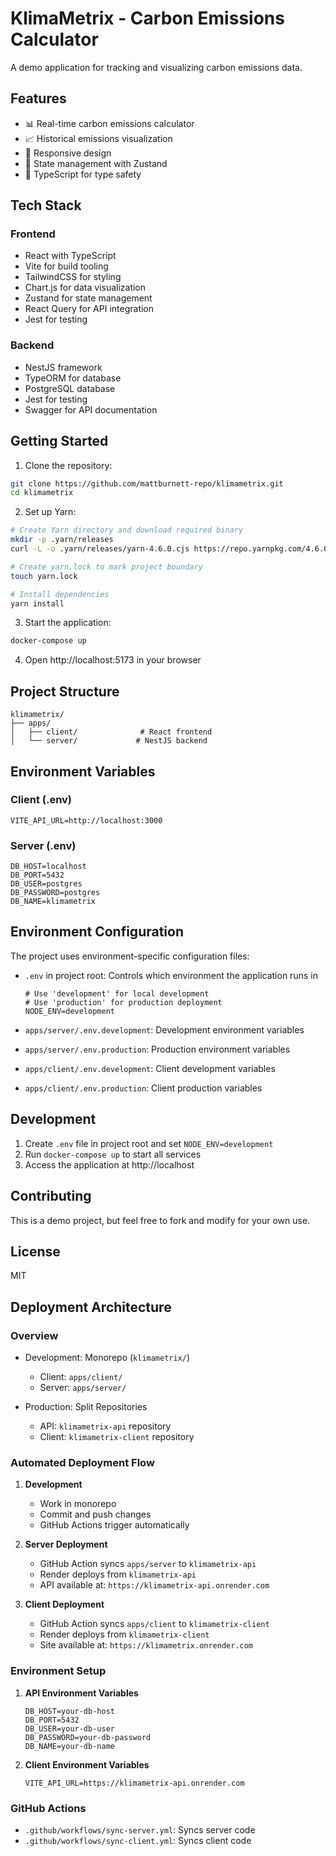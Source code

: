 # KlimaMetrix - Carbon Emissions Calculator

A demo application for tracking and visualizing carbon emissions data.

## Features

- 📊 Real-time carbon emissions calculator
- 📈 Historical emissions visualization
- 📱 Responsive design
- 🔄 State management with Zustand
- 📝 TypeScript for type safety

## Tech Stack

### Frontend
- React with TypeScript
- Vite for build tooling
- TailwindCSS for styling
- Chart.js for data visualization
- Zustand for state management
- React Query for API integration
- Jest for testing

### Backend
- NestJS framework
- TypeORM for database
- PostgreSQL database
- Jest for testing
- Swagger for API documentation

## Getting Started

1. Clone the repository:
```bash
git clone https://github.com/mattburnett-repo/klimametrix.git
cd klimametrix
```

2. Set up Yarn:
```bash
# Create Yarn directory and download required binary
mkdir -p .yarn/releases
curl -L -o .yarn/releases/yarn-4.6.0.cjs https://repo.yarnpkg.com/4.6.0/packages/yarnpkg-cli/bin/yarn.js

# Create yarn.lock to mark project boundary
touch yarn.lock

# Install dependencies
yarn install
```

3. Start the application:
```bash
docker-compose up
```

4. Open http://localhost:5173 in your browser

## Project Structure

```
klimametrix/
├── apps/
│   ├── client/              # React frontend
│   └── server/             # NestJS backend
```

## Environment Variables

### Client (.env)
```
VITE_API_URL=http://localhost:3000
```

### Server (.env)
```
DB_HOST=localhost
DB_PORT=5432
DB_USER=postgres
DB_PASSWORD=postgres
DB_NAME=klimametrix
```

## Environment Configuration

The project uses environment-specific configuration files:

- `.env` in project root: Controls which environment the application runs in
  ```env
  # Use 'development' for local development
  # Use 'production' for production deployment
  NODE_ENV=development
  ```

- `apps/server/.env.development`: Development environment variables
- `apps/server/.env.production`: Production environment variables
- `apps/client/.env.development`: Client development variables
- `apps/client/.env.production`: Client production variables

## Development

1. Create `.env` file in project root and set `NODE_ENV=development`
2. Run `docker-compose up` to start all services
3. Access the application at http://localhost

## Contributing

This is a demo project, but feel free to fork and modify for your own use.

## License

MIT

## Deployment Architecture

### Overview
- Development: Monorepo (`klimametrix/`)
  - Client: `apps/client/`
  - Server: `apps/server/`

- Production: Split Repositories
  - API: `klimametrix-api` repository
  - Client: `klimametrix-client` repository

### Automated Deployment Flow

1. **Development**
   - Work in monorepo
   - Commit and push changes
   - GitHub Actions trigger automatically

2. **Server Deployment**
   - GitHub Action syncs `apps/server` to `klimametrix-api`
   - Render deploys from `klimametrix-api`
   - API available at: `https://klimametrix-api.onrender.com`

3. **Client Deployment**
   - GitHub Action syncs `apps/client` to `klimametrix-client`
   - Render deploys from `klimametrix-client`
   - Site available at: `https://klimametrix.onrender.com`

### Environment Setup

1. **API Environment Variables**
   ```
   DB_HOST=your-db-host
   DB_PORT=5432
   DB_USER=your-db-user
   DB_PASSWORD=your-db-password
   DB_NAME=your-db-name
   ```

2. **Client Environment Variables**
   ```
   VITE_API_URL=https://klimametrix-api.onrender.com
   ```

### GitHub Actions
- `.github/workflows/sync-server.yml`: Syncs server code
- `.github/workflows/sync-client.yml`: Syncs client code
